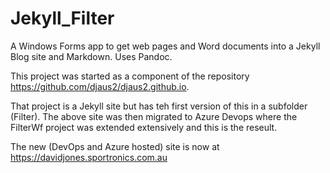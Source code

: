 # Jekyll_Filter
A Windows Forms app to get web pages and Word documents into a Jekyll Blog site and Markdown. Uses Pandoc.

This project was started as a component of the repository https://github.com/djaus2/djaus2.github.io.

That project is a Jekyll site but has teh first version of this in a subfolder (Filter). The above site was then migrated to Azure Devops where the FilterWf project was extended extensively  and this is the reseult.

The new (DevOps and Azure hosted) site is now at https://davidjones.sportronics.com.au

